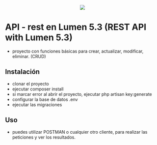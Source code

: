 <p align="center"><img src="http://www.tisuchi.com/wp-content/uploads/2016/07/lumen-install.png"></p>

# API - rest en Lumen 5.3 (REST API with Lumen 5.3)

* proyecto con funciones básicas para crear, actualizar, modificar, eliminar. (CRUD)

## Instalación

* clonar el proyecto
* ejecutar composer install
* si marcar error al abrir el proyecto, ejecutar php artisan key:generate
* configurar la base de datos .env
* ejecutar las migraciones

## Uso
* puedes utilizar POSTMAN o cualquier otro cliente, para realizar las peticiones y ver los resultados. 
